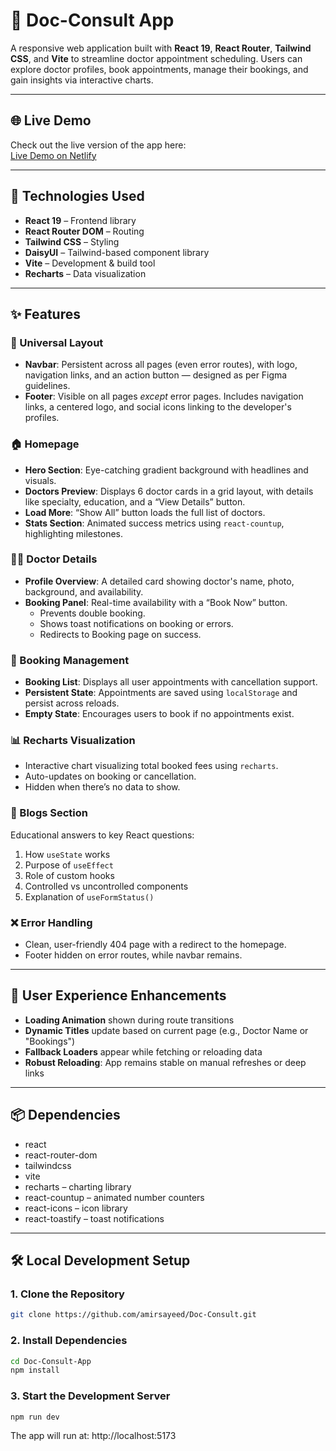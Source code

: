 # 🏥 Doc-Consult App

A responsive web application built with **React 19**, **React Router**, **Tailwind CSS**, and **Vite** to streamline doctor appointment scheduling. Users can explore doctor profiles, book appointments, manage their bookings, and gain insights via interactive charts.

---

## 🌐 Live Demo

Check out the live version of the app here:  
[Live Demo on Netlify](https://doc-consult.netlify.app/)

---

## 🚀 Technologies Used

- **React 19** – Frontend library
- **React Router DOM** – Routing
- **Tailwind CSS** – Styling
- **DaisyUI** – Tailwind-based component library
- **Vite** – Development & build tool
- **Recharts** – Data visualization

---

## ✨ Features

### 📌 Universal Layout

- **Navbar**: Persistent across all pages (even error routes), with logo, navigation links, and an action button — designed as per Figma guidelines.
- **Footer**: Visible on all pages _except_ error pages. Includes navigation links, a centered logo, and social icons linking to the developer's profiles.

### 🏠 Homepage

- **Hero Section**: Eye-catching gradient background with headlines and visuals.
- **Doctors Preview**: Displays 6 doctor cards in a grid layout, with details like specialty, education, and a “View Details” button.
- **Load More**: “Show All” button loads the full list of doctors.
- **Stats Section**: Animated success metrics using `react-countup`, highlighting milestones.

### 👨‍⚕️ Doctor Details

- **Profile Overview**: A detailed card showing doctor's name, photo, background, and availability.
- **Booking Panel**: Real-time availability with a “Book Now” button.
  - Prevents double booking.
  - Shows toast notifications on booking or errors.
  - Redirects to Booking page on success.

### 📅 Booking Management

- **Booking List**: Displays all user appointments with cancellation support.
- **Persistent State**: Appointments are saved using `localStorage` and persist across reloads.
- **Empty State**: Encourages users to book if no appointments exist.

### 📊 Recharts Visualization

- Interactive chart visualizing total booked fees using `recharts`.
- Auto-updates on booking or cancellation.
- Hidden when there’s no data to show.

### 📝 Blogs Section

Educational answers to key React questions:

1. How `useState` works
2. Purpose of `useEffect`
3. Role of custom hooks
4. Controlled vs uncontrolled components
5. Explanation of `useFormStatus()`

### ❌ Error Handling

- Clean, user-friendly 404 page with a redirect to the homepage.
- Footer hidden on error routes, while navbar remains.

---

## 🚦 User Experience Enhancements

- **Loading Animation** shown during route transitions
- **Dynamic Titles** update based on current page (e.g., Doctor Name or "Bookings")
- **Fallback Loaders** appear while fetching or reloading data
- **Robust Reloading**: App remains stable on manual refreshes or deep links

---

## 📦 Dependencies

- react
- react-router-dom
- tailwindcss
- vite
- recharts – charting library
- react-countup – animated number counters
- react-icons – icon library
- react-toastify – toast notifications

---

## 🛠️ Local Development Setup

### 1. Clone the Repository

```bash
git clone https://github.com/amirsayeed/Doc-Consult.git
```

### 2. Install Dependencies

```bash
cd Doc-Consult-App
npm install
```

### 3. Start the Development Server

```bash
npm run dev
```

The app will run at: http://localhost:5173

